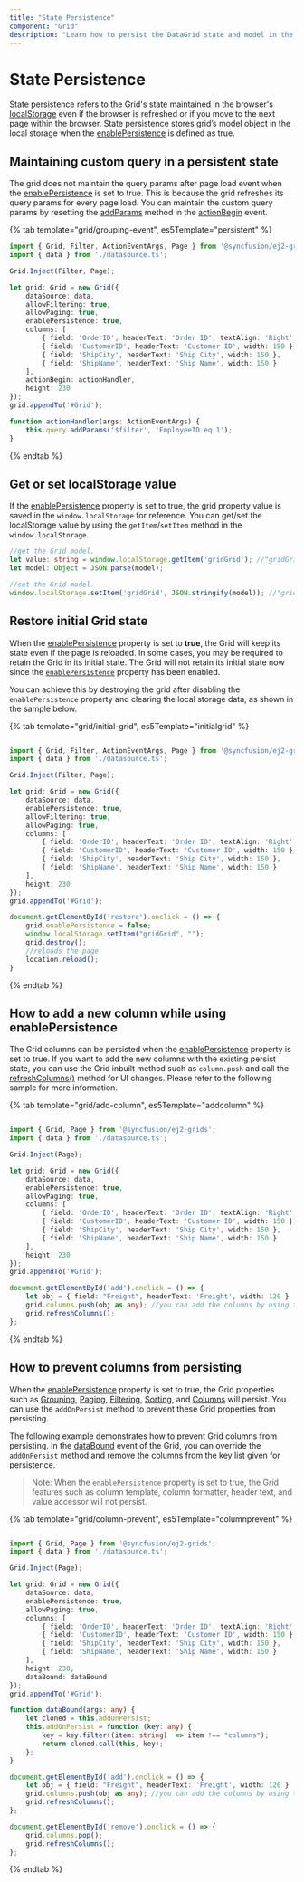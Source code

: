 ```yaml
---
title: "State Persistence"
component: "Grid"
description: "Learn how to persist the DataGrid state and model in the browser’s local storage."
---
```


# State Persistence

State persistence refers to the Grid's state maintained in the browser's [localStorage](https://www.w3schools.com/html/html5_webstorage.asp#) even if the browser is refreshed or if you move to the next page within the browser.
State persistence stores grid’s model object in the local storage when the [enablePersistence](../api/grid/#enablepersistence) is defined as true.

## Maintaining custom query in a persistent state

The grid does not maintain the query params after page load event when the [enablePersistence](../api/grid/#enablepersistence) is set to true. This is because the grid refreshes its query params for every page load. You can maintain the custom query params by resetting the [addParams](../api/data/query/#addparams) method in the [actionBegin](../api/grid/#actionbegin) event.

{% tab template="grid/grouping-event", es5Template="persistent" %}

```typescript
import { Grid, Filter, ActionEventArgs, Page } from '@syncfusion/ej2-grids';
import { data } from './datasource.ts';

Grid.Inject(Filter, Page);

let grid: Grid = new Grid({
    dataSource: data,
    allowFiltering: true,
    allowPaging: true,
    enablePersistence: true,
    columns: [
        { field: 'OrderID', headerText: 'Order ID', textAlign: 'Right', width: 120 },
        { field: 'CustomerID', headerText: 'Customer ID', width: 150 },
        { field: 'ShipCity', headerText: 'Ship City', width: 150 },
        { field: 'ShipName', headerText: 'Ship Name', width: 150 }
    ],
    actionBegin: actionHandler,
    height: 230
});
grid.appendTo('#Grid');

function actionHandler(args: ActionEventArgs) {
    this.query.addParams('$filter', 'EmployeeID eq 1');
}

```

{% endtab %}

## Get or set localStorage value

If the [enablePersistence](../api/grid/#enablepersistence-) property is set to true, the grid property value is saved in the `window.localStorage` for reference. You can get/set the localStorage value by using the `getItem`/`setItem` method in the `window.localStorage`.

```typescript
//get the Grid model.
let value: string = window.localStorage.getItem('gridGrid'); //"gridGrid" is component name + component id.
let model: Object = JSON.parse(model);

```

```typescript
//set the Grid model.
window.localStorage.setItem('gridGrid', JSON.stringify(model)); //"gridGrid" is component name + component id.

```

## Restore initial Grid state

When the [enablePersistence](../api/grid/#enablepersistence) property is set to **true**, the Grid will keep its state even if the page is reloaded. In some cases, you may be required to retain the Grid in its initial state. The Grid will not retain its initial state now since the [`enablePersistence`](../api/grid/#enablepersistence) property has been enabled.

You can achieve this by destroying the grid after disabling the `enablePersistence` property and clearing the local storage data, as shown in the sample below.

{% tab template="grid/initial-grid", es5Template="initialgrid" %}

```typescript

import { Grid, Filter, ActionEventArgs, Page } from '@syncfusion/ej2-grids';
import { data } from './datasource.ts';

Grid.Inject(Filter, Page);

let grid: Grid = new Grid({
    dataSource: data,
    enablePersistence: true,
    allowFiltering: true,
    allowPaging: true,
    columns: [
        { field: 'OrderID', headerText: 'Order ID', textAlign: 'Right', width: 120 },
        { field: 'CustomerID', headerText: 'Customer ID', width: 150 },
        { field: 'ShipCity', headerText: 'Ship City', width: 150 },
        { field: 'ShipName', headerText: 'Ship Name', width: 150 }
    ],
    height: 230
});
grid.appendTo('#Grid');

document.getElementById('restore').onclick = () => {
    grid.enablePersistence = false;
    window.localStorage.setItem("gridGrid", "");
    grid.destroy();
    //reloads the page
    location.reload();
}

```

{% endtab %}

## How to add a new column while using enablePersistence

The Grid columns can be persisted when the [enablePersistence](../api/grid/#enablepersistence) property is set to true. If you want to add the new columns with the existing persist state, you can use the Grid inbuilt method such as `column.push` and call the [refreshColumns()](../api/grid/#refreshcolumns) method for UI changes. Please refer to the following sample for more information.

{% tab template="grid/add-column", es5Template="addcolumn" %}

```typescript

import { Grid, Page } from '@syncfusion/ej2-grids';
import { data } from './datasource.ts';

Grid.Inject(Page);

let grid: Grid = new Grid({
    dataSource: data,
    enablePersistence: true,
    allowPaging: true,
    columns: [
        { field: 'OrderID', headerText: 'Order ID', textAlign: 'Right', width: 120 },
        { field: 'CustomerID', headerText: 'Customer ID', width: 150 },
        { field: 'ShipCity', headerText: 'Ship City', width: 150 },
        { field: 'ShipName', headerText: 'Ship Name', width: 150 }
    ],
    height: 230
});
grid.appendTo('#Grid');

document.getElementById('add').onclick = () => {
    let obj = { field: "Freight", headerText: 'Freight', width: 120 }
    grid.columns.push(obj as any); //you can add the columns by using the Grid columns method
    grid.refreshColumns();
};

```

{% endtab %}

## How to prevent columns from persisting

When the [enablePersistence](../api/grid/#enablepersistence) property is set to true, the Grid properties such as [Grouping](../api/grid/groupSettingsModel/), [Paging](../api/grid/pageSettingsModel/), [Filtering](../api/grid/pageSettingsModel/), [Sorting](../api/grid/sortSettingsModel/), and [Columns](../api/grid/columnModel/) will persist. You can use the `addOnPersist` method to prevent these Grid properties from persisting.

The following example demonstrates how to prevent Grid columns from persisting. In the [dataBound](../api/grid/#databound) event of the Grid, you can override the `addOnPersist` method and remove the columns from the key list given for persistence.

>Note: When the `enablePersistence` property is set to true, the Grid features such as column template, column formatter, header text, and value accessor will not persist.

{% tab template="grid/column-prevent", es5Template="columnprevent" %}

```typescript

import { Grid, Page } from '@syncfusion/ej2-grids';
import { data } from './datasource.ts';

Grid.Inject(Page);

let grid: Grid = new Grid({
    dataSource: data,
    enablePersistence: true,
    allowPaging: true,
    columns: [
        { field: 'OrderID', headerText: 'Order ID', textAlign: 'Right', width: 120 },
        { field: 'CustomerID', headerText: 'Customer ID', width: 150 },
        { field: 'ShipCity', headerText: 'Ship City', width: 150 },
        { field: 'ShipName', headerText: 'Ship Name', width: 150 }
    ],
    height: 230,
    dataBound: dataBound
});
grid.appendTo('#Grid');

function dataBound(args: any) {
    let cloned = this.addOnPersist;
    this.addOnPersist = function (key: any) {
        key = key.filter((item: string)  => item !== "columns");
        return cloned.call(this, key);
    };
}

document.getElementById('add').onclick = () => {
    let obj = { field: "Freight", headerText: 'Freight', width: 120 }
    grid.columns.push(obj as any); //you can add the columns by using the Grid columns method
    grid.refreshColumns();
};

document.getElementById('remove').onclick = () => {
    grid.columns.pop();
    grid.refreshColumns();
};

```

{% endtab %}